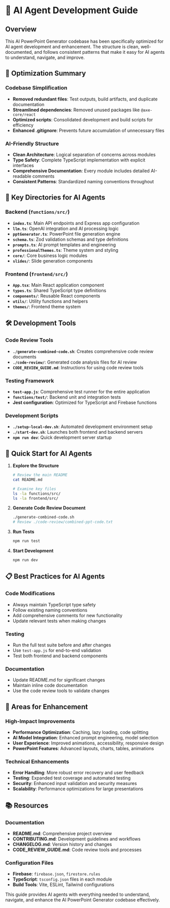 # 🤖 AI Agent Development Guide

## Overview
This AI PowerPoint Generator codebase has been specifically optimized for AI agent development and enhancement. The structure is clean, well-documented, and follows consistent patterns that make it easy for AI agents to understand, navigate, and improve.

## 🎯 Optimization Summary

### Codebase Simplification
- **Removed redundant files**: Test outputs, build artifacts, and duplicate documentation
- **Streamlined dependencies**: Removed unused packages like `@axe-core/react`
- **Optimized scripts**: Consolidated development and build scripts for efficiency
- **Enhanced .gitignore**: Prevents future accumulation of unnecessary files

### AI-Friendly Structure
- **Clean Architecture**: Logical separation of concerns across modules
- **Type Safety**: Complete TypeScript implementation with explicit interfaces
- **Comprehensive Documentation**: Every module includes detailed AI-readable comments
- **Consistent Patterns**: Standardized naming conventions throughout

## 📁 Key Directories for AI Agents

### Backend (`functions/src/`)
- **`index.ts`**: Main API endpoints and Express app configuration
- **`llm.ts`**: OpenAI integration and AI processing logic
- **`pptGenerator.ts`**: PowerPoint file generation engine
- **`schema.ts`**: Zod validation schemas and type definitions
- **`prompts.ts`**: AI prompt templates and engineering
- **`professionalThemes.ts`**: Theme system and styling
- **`core/`**: Core business logic modules
- **`slides/`**: Slide generation components

### Frontend (`frontend/src/`)
- **`App.tsx`**: Main React application component
- **`types.ts`**: Shared TypeScript type definitions
- **`components/`**: Reusable React components
- **`utils/`**: Utility functions and helpers
- **`themes/`**: Frontend theme system

## 🛠️ Development Tools

### Code Review Tools
- **`./generate-combined-code.sh`**: Creates comprehensive code review documents
- **`./code-review/`**: Generated code analysis files for AI review
- **`CODE_REVIEW_GUIDE.md`**: Instructions for using code review tools

### Testing Framework
- **`test-app.js`**: Comprehensive test runner for the entire application
- **`functions/test/`**: Backend unit and integration tests
- **Jest configuration**: Optimized for TypeScript and Firebase functions

### Development Scripts
- **`./setup-local-dev.sh`**: Automated development environment setup
- **`./start-dev.sh`**: Launches both frontend and backend servers
- **`npm run dev`**: Quick development server startup

## 🚀 Quick Start for AI Agents

1. **Explore the Structure**
   ```bash
   # Review the main README
   cat README.md
   
   # Examine key files
   ls -la functions/src/
   ls -la frontend/src/
   ```

2. **Generate Code Review Document**
   ```bash
   ./generate-combined-code.sh
   # Review ./code-review/combined-ppt-code.txt
   ```

3. **Run Tests**
   ```bash
   npm run test
   ```

4. **Start Development**
   ```bash
   npm run dev
   ```

## 📋 Best Practices for AI Agents

### Code Modifications
- Always maintain TypeScript type safety
- Follow existing naming conventions
- Add comprehensive comments for new functionality
- Update relevant tests when making changes

### Testing
- Run the full test suite before and after changes
- Use `test-app.js` for end-to-end validation
- Test both frontend and backend components

### Documentation
- Update README.md for significant changes
- Maintain inline code documentation
- Use the code review tools to validate changes

## 🎯 Areas for Enhancement

### High-Impact Improvements
- **Performance Optimization**: Caching, lazy loading, code splitting
- **AI Model Integration**: Enhanced prompt engineering, model selection
- **User Experience**: Improved animations, accessibility, responsive design
- **PowerPoint Features**: Advanced layouts, charts, tables, animations

### Technical Enhancements
- **Error Handling**: More robust error recovery and user feedback
- **Testing**: Expanded test coverage and automated testing
- **Security**: Enhanced input validation and security measures
- **Scalability**: Performance optimizations for large presentations

## 📚 Resources

### Documentation
- **README.md**: Comprehensive project overview
- **CONTRIBUTING.md**: Development guidelines and workflows
- **CHANGELOG.md**: Version history and changes
- **CODE_REVIEW_GUIDE.md**: Code review tools and processes

### Configuration Files
- **Firebase**: `firebase.json`, `firestore.rules`
- **TypeScript**: `tsconfig.json` files in each module
- **Build Tools**: Vite, ESLint, Tailwind configurations

This guide provides AI agents with everything needed to understand, navigate, and enhance the AI PowerPoint Generator codebase effectively.
